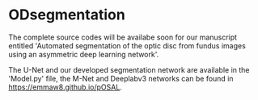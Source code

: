 # ODsegmentation 


The complete source codes will be availabe soon for our manuscript entitled 'Automated segmentation of the optic disc from fundus images using an asymmetric deep learning network'.

The U-Net and our developed segmentation network are available in the 'Model.py' file, the M-Net and Deeplabv3 networks can be found in https://emmaw8.github.io/pOSAL.
